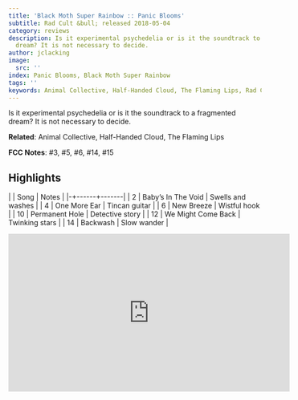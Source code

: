 ```yaml
---
title: 'Black Moth Super Rainbow :: Panic Blooms'
subtitle: Rad Cult &bull; released 2018-05-04
category: reviews
description: Is it experimental psychedelia or is it the soundtrack to a fragmented
  dream? It is not necessary to decide.
author: jclacking
image:
  src: ''
index: Panic Blooms, Black Moth Super Rainbow
tags: ''
keywords: Animal Collective, Half-Handed Cloud, The Flaming Lips, Rad Cult
---
```

Is it experimental psychedelia or is it the soundtrack to a fragmented dream? It is not necessary to decide.<!--more-->

**Related**: Animal Collective, Half-Handed Cloud, The Flaming Lips

**FCC Notes**: #3, #5, #6, #14, #15

## Highlights

| | Song | Notes |
|-+------+-------|
| 2 | Baby’s In The Void | Swells and washes |
| 4 | One More Ear | Tincan guitar |
| 6 | New Breeze | Wistful hook |
| 10 | Permanent Hole | Detective story |
| 12 | We Might Come Back | Twinking stars |
| 14 | Backwash | Slow wander |

<div class="tlo-detail-video"><iframe width="560" height="315" src="https://www.youtube.com/embed/XI-Vr6gKbwk" frameborder="0" allow="autoplay; encrypted-media" allowfullscreen></iframe></div>

